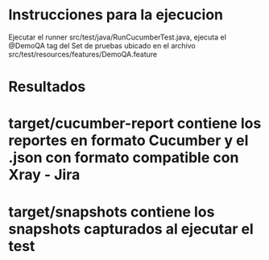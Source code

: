 # Instrucciones para la ejecucion
Ejecutar el runner src/test/java/RunCucumberTest.java,
ejecuta el @DemoQA tag del Set de pruebas ubicado en el archivo src/test/resources/features/DemoQA.feature

# Resultados
# target/cucumber-report contiene los reportes en formato Cucumber y el .json con formato compatible con Xray - Jira
# target/snapshots contiene los snapshots capturados al ejecutar el test